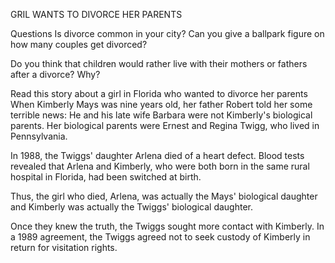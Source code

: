 GRIL WANTS TO DIVORCE HER PARENTS

Questions
Is divorce common in your city? Can you give a ballpark figure on how many couples get divorced?

Do you think that children would rather live with their mothers or fathers after a divorce? Why?

Read this story about a girl in Florida who wanted to divorce her parents
When Kimberly Mays was nine years old, her father Robert told her some terrible news: He and his late wife Barbara were not Kimberly's biological parents. Her biological parents were Ernest and Regina Twigg, who lived in Pennsylvania.

In 1988, the Twiggs' daughter Arlena died of a heart defect. Blood tests revealed that Arlena and Kimberly, who were both born in the same rural hospital in Florida, had been switched at birth.

Thus, the girl who died, Arlena, was actually the Mays' biological daughter and Kimberly was actually the Twiggs' biological daughter.

Once they knew the truth, the Twiggs sought more contact with Kimberly. In a 1989 agreement, the Twiggs agreed not to seek custody of Kimberly in return for visitation rights.




